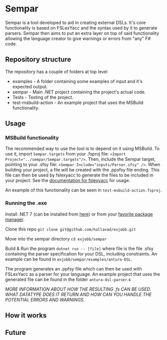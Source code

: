 # Sempar

Sempar is a tool developed to aid in creating external DSLs. It's core functionality is based on FSLexYacc and the syntax used by it to generate parsers. Sempar then aims to put an extra layer on top of said functionality allowing the language creator to give warnings or errors from "any" F# code.

## Repository structure

The repository has a couple of folders at top level
* examples - A folder containing some examples of input and it's expected output.
* sempar - Main .NET project containing the project's actual code.
* Tests - Testing of the project.
* test-msbuild-action - An example project that uses the MSBuild functionality.

## Usage

### MSBuild functionality
The recommended way to use the tool is to depend on it using MSBuild. 
To use it, import `Sempar.targets` from your .fsproj file:
`<Import Project="../sempar/Sempar.targets"/>`. 
Then, include the Sempar target, pointing to your .sfsy file:
`<Sempar Include="inputs/Parser.sfsy" />`. 
When building your project, a file will be created with the .ppsfsy file ending.
This file can then be used by fslexyacc to generate the files to be included in your project. See the [documentation for fslexyacc](https://fsprojects.github.io/FsLexYacc/fsyacc.html) for usage.

An example of this functionality can be seen in `test-msbuild-action.fsproj`.

### Running the .exe
Install .NET 7 (can be installed from [here](https://dotnet.microsoft.com/en-us/download))
or from your [favorite package manager](https://learn.microsoft.com/en-us/dotnet/core/install/linux). 

Clone this repo
`git clone git@github.com/hallavad/exjobb.git`

Move into the sempar directory
`cd exjobb/sempar`

Build & Run the program
`dotnet run -- [file]`
where file is the file .sfsy containing the parser specification for your DSL, including constraints. An example can be found in `exjobb/sempar/examples/antura-DSL`.

The program generates an .ppfsy file which can then be used with FSLexYacc as a parser for your language. An example project that uses the generated file can be found in the folder `antura-dsl-parser`.s

*MORE INFORMATION ABOUT HOW THE RESULTING .fs CAN BE USED. WHAT DATATYPE DOES IT RETURN AND HOW CAN YOU HANDLE THE POTENTIAL ERRORS AND WARNINGS.*


## How it works


## Future
